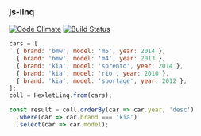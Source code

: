 ### js-linq

[![Code Climate](https://codeclimate.com/github/hexlet-components/js-linq/badges/gpa.svg)](https://codeclimate.com/github/hexlet-components/js-linq)
[![Build Status](https://travis-ci.org/hexlet-components/js-linq.svg?branch=master)](https://travis-ci.org/hexlet-components/js-linq)


```javascript
cars = [
  { brand: 'bmw', model: 'm5', year: 2014 },
  { brand: 'bmw', model: 'm4', year: 2013 },
  { brand: 'kia', model: 'sorento', year: 2014 },
  { brand: 'kia', model: 'rio', year: 2010 },
  { brand: 'kia', model: 'sportage', year: 2012 },
];
coll = HexletLinq.from(cars);

const result = coll.orderBy(car => car.year, 'desc')
  .where(car => car.brand === 'kia')
  .select(car => car.model);
```
